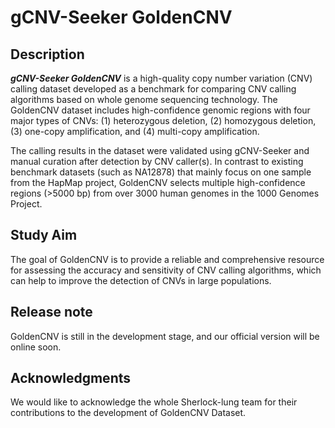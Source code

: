 # gCNV-Seeker GoldenCNV

## Description

***gCNV-Seeker GoldenCNV*** is a high-quality copy number variation (CNV) calling dataset developed as a benchmark for comparing CNV calling algorithms based on whole genome sequencing technology. The GoldenCNV dataset includes high-confidence genomic regions with four major types of CNVs: (1) heterozygous deletion, (2) homozygous deletion, (3) one-copy amplification, and (4) multi-copy amplification.

The calling results in the dataset were validated using gCNV-Seeker and manual curation after detection by CNV caller(s). In contrast to existing benchmark datasets (such as NA12878) that mainly focus on one sample from the HapMap project, GoldenCNV selects multiple high-confidence regions (>5000 bp) from over 3000 human genomes in the 1000 Genomes Project.

## Study Aim

The goal of GoldenCNV is to provide a reliable and comprehensive resource for assessing the accuracy and sensitivity of CNV calling algorithms, which can help to improve the detection of CNVs in large populations.

## Release note

GoldenCNV is still in the development stage, and our official version will be online soon.

## Acknowledgments

We would like to acknowledge the whole Sherlock-lung team for their contributions to the development of GoldenCNV Dataset.

